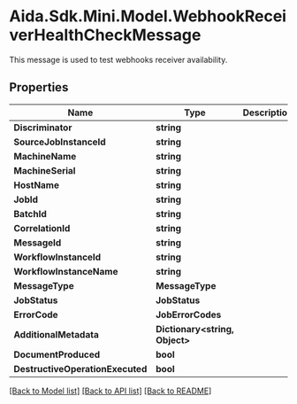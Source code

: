# Aida.Sdk.Mini.Model.WebhookReceiverHealthCheckMessage
This message is used to test webhooks receiver availability.

## Properties

Name | Type | Description | Notes
------------ | ------------- | ------------- | -------------
**Discriminator** | **string** |  | 
**SourceJobInstanceId** | **string** |  | [optional] 
**MachineName** | **string** |  | [optional] 
**MachineSerial** | **string** |  | [optional] 
**HostName** | **string** |  | [optional] 
**JobId** | **string** |  | [optional] 
**BatchId** | **string** |  | [optional] 
**CorrelationId** | **string** |  | [optional] 
**MessageId** | **string** |  | [optional] 
**WorkflowInstanceId** | **string** |  | [optional] 
**WorkflowInstanceName** | **string** |  | [optional] 
**MessageType** | **MessageType** |  | [optional] 
**JobStatus** | **JobStatus** |  | [optional] 
**ErrorCode** | **JobErrorCodes** |  | [optional] 
**AdditionalMetadata** | **Dictionary&lt;string, Object&gt;** |  | [optional] 
**DocumentProduced** | **bool** |  | [optional] 
**DestructiveOperationExecuted** | **bool** |  | [optional] 

[[Back to Model list]](../README.md#documentation-for-models) [[Back to API list]](../README.md#documentation-for-api-endpoints) [[Back to README]](../README.md)

